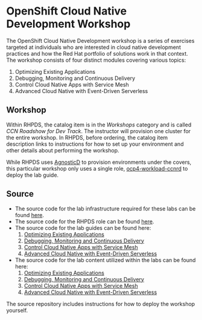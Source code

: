 # OpenShift Cloud Native Development Workshop
The OpenShift Cloud Native Development workshop is a series of exercises
targeted at individuals who are interested in cloud native development
practices and how the Red Hat portfolio of solutions work in that context.
The workshop consists of four distinct modules covering various topics:

1. Optimizing Existing Applications
1. Debugging, Monitoring and Continuous Delivery
1. Control Cloud Native Apps with Service Mesh
1. Advanced Cloud Native with Event-Driven Serverless

## Workshop
Within RHPDS, the catalog item is in the _Workshops_ category and is called
_CCN Roadshow for Dev Track_. The instructor will provision one cluster for the entire workshop. In RHPDS, before ordering, the catalog item
description links to instructions for how to set up your environment and
other details about performing the workshop.

While RHPDS uses [AgnosticD](https://github.com/redhat-cop/agnosticd) to
provision environments under the covers, this particular workshop only uses a
single role, [ocp4-workload-ccnrd](https://github.com/redhat-cop/agnosticd/tree/development/ansible/roles/ocp4-workload-ccnrd) to deploy the lab guide.

## Source
- The source code for the lab infrastructure required for these labs can be found [here](https://github.com/RedHat-Middleware-Workshops/cloud-native-workshop-v2-infra).
- The source code for the RHPDS role can be found [here](https://github.com/redhat-cop/agnosticd/tree/development/ansible/roles/ocp4-workload-ccnrd).
- The source code for the lab guides can be found here:
    1. [Optimizing Existing Applications](https://github.com/RedHat-Middleware-Workshops/cloud-native-workshop-v2m1-guides)
    1. [Debugging, Monitoring and Continuous Delivery](https://github.com/RedHat-Middleware-Workshops/cloud-native-workshop-v2m2-guides)
    1. [Control Cloud Native Apps with Service Mesh](https://github.com/RedHat-Middleware-Workshops/cloud-native-workshop-v2m3-guides)
    1. [Advanced Cloud Native with Event-Driven Serverless](https://github.com/RedHat-Middleware-Workshops/cloud-native-workshop-v2m4-guides)
- The source code for the lab content utilized within the labs can be found here:
    1. [Optimizing Existing Applications](https://github.com/RedHat-Middleware-Workshops/cloud-native-workshop-v2m1-labs)
    1. [Debugging, Monitoring and Continuous Delivery](https://github.com/RedHat-Middleware-Workshops/cloud-native-workshop-v2m2-labs)
    1. [Control Cloud Native Apps with Service Mesh](https://github.com/RedHat-Middleware-Workshops/cloud-native-workshop-v2m3-labs)
    1. [Advanced Cloud Native with Event-Driven Serverless](https://github.com/RedHat-Middleware-Workshops/cloud-native-workshop-v2m4-labs)

The source repository includes instructions for how to deploy the
workshop yourself.
